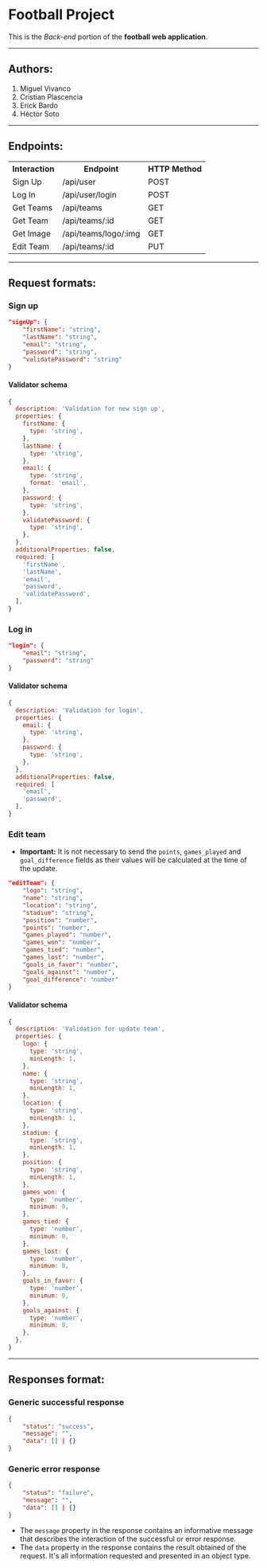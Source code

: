 # **Football Project**
This is the *Back-end* portion of the **football web application**.

--------------------------

## Authors:
1. Miguel Vivanco
1. Cristian Plascencia
1. Erick Bardo
1. Héctor Soto

---------------------------

## Endpoints:

<table>
    <tr>
        <th>Interaction</th>
        <th>Endpoint</th>
        <th>HTTP Method</th>
    </tr>
    <tr>
        <td>Sign Up</td>
        <td>/api/user</td>
        <td>POST</td>
    </tr>
    <tr>
        <td>Log In</td>
        <td>/api/user/login</td>
        <td>POST</td>
    </tr>
    <tr>
        <td>Get Teams</td>
        <td>/api/teams</td>
        <td>GET</td>
    </tr>
    <tr>
        <td>Get Team</td>
        <td>/api/teams/:id</td>
        <td>GET</td>
    </tr>
    <tr>
        <td>Get Image</td>
        <td>/api/teams/logo/:img</td>
        <td>GET</td>
    </tr>
    <tr>
        <td>Edit Team</td>
        <td>/api/teams/:id</td>
        <td>PUT</td>
    </tr>
</table>

-------------------------------

## Request formats:

### Sign up

```json
"signUp": {
    "firstName": "string",
    "lastName": "string",
    "email": "string",
    "password": "string",
    "validatePassword": "string"
}
```
#### Validator schema

```js
{
  description: 'Validation for new sign up',
  properties: {
    firstName: {
      type: 'string',
    },
    lastName: {
      type: 'string',
    },
    email: {
      type: 'string',
      format: 'email',
    },
    password: {
      type: 'string',
    },
    validatePassword: {
      type: 'string',
    },
  },
  additionalProperties: false,
  required: [
    'firstName',
    'lastName',
    'email',
    'password',
    'validatePassword',
  ],
}
```

### Log in

```json
"login": {
    "email": "string",
    "password": "string"
}
```
#### Validator schema
```js
{
  description: 'Validation for login',
  properties: {
    email: {
      type: 'string',
    },
    password: {
      type: 'string',
    },
  },
  additionalProperties: false,
  required: [
    'email',
    'password',
  ],
}
```

### Edit team
* **Important:** It is not necessary to send the `points`, `games_played` and `goal_difference` fields as their values will be calculated at the time of the update.

```json
"editTeam": {
    "logo": "string",
    "name": "string",
    "location": "string",
    "stadium": "string",
    "position": "number",
    "points": "number",
    "games_played": "number",
    "games_won": "number",
    "games_tied": "number",
    "games_lost": "number",
    "goals_in_favor": "number",
    "goals_against": "number",
    "goal_difference": "number"
}
```

#### Validator schema
```js
{
  description: 'Validation for update team',
  properties: {
    logo: {
      type: 'string',
      minLength: 1,
    },
    name: {
      type: 'string',
      minLength: 1,
    },
    location: {
      type: 'string',
      minLength: 1,
    },
    stadium: {
      type: 'string',
      minLength: 1,
    },
    position: {
      type: 'string',
      minLength: 1,
    },
    games_won: {
      type: 'number',
      minimum: 0,
    },
    games_tied: {
      type: 'number',
      minimum: 0,
    },
    games_lost: {
      type: 'number',
      minimum: 0,
    },
    goals_in_favor: {
      type: 'number',
      minimum: 0,
    },
    goals_against: {
      type: 'number',
      minimum: 0,
    },
  },
}
```

--------------------------

## Responses format:

### Generic successful response

```json
{
    "status": "success",
    "message": "",
    "data": [] | {}
}
```

### Generic error response

```json
{
    "status": "failure",
    "message": "",
    "data": [] | {}
}
```

+ The `message` property in the response contains an informative message that describes the interaction of the successful or error response.
+ The `data` property in the response contains the result obtained of the request. It's all information requested and presented in an object type.